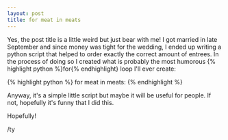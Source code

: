 ```yaml
---
layout: post
title: for meat in meats
---
```


Yes, the post title is a little weird but just bear with me! I got married in late September and since money was tight for the wedding, I ended up writing a python script that helped to order exactly the correct amount of entrees. In the process of doing so I created what is probably the most humorous {% highlight python %}for{% endhighlight} loop I'll ever create:

{% highlight python %}
for meat in meats:
{% endhighlight %}

Anyway, it's a simple little script but maybe it will be useful for people. If not, hopefully it's funny that I did this.

Hopefully!

/ty
